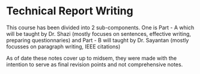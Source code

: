 # Technical Report Writing

This course has been divided into 2 sub-components. One is Part - A which will be taught by Dr. Shazi (mostly focuses on sentences, effective writing, preparing questionnaries) and Part - B will taught by Dr. Sayantan (mostly focusses on paragraph writing, IEEE citations) 

As of date these notes cover up to midsem, they were made with the intention to serve as final revision points and not comprehensive notes.
